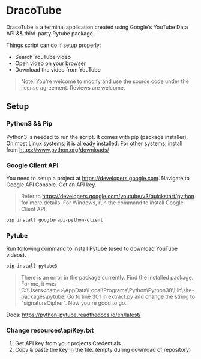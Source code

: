 # DracoTube
DracoTube is a terminal application created using Google's YouTube Data API && third-party Pytube package.

Things script can do if setup properly:
* Search YouTube video
* Open video on your browser
* Download the video from YouTube
>Note: You're welcome to modify and use the source code under the license agreement. Reviews are welcome.

## Setup

### Python3 && Pip
Python3 is needed to run the script. It comes with pip (package installer). On most Linux systems, it is already installed. For other systems, install from https://www.python.org/downloads/

### Google Client API
You need to setup a project at https://developers.google.com. Navigate to Google API Console. Get an API key.
> Refer to https://developers.google.com/youtube/v3/quickstart/python for more details.
For Windows, run the command to install Google Client API.

```bash
pip install google-api-python-client
```


### Pytube
Run following command to install Pytube (used to download YouTube videos).

```bash
pip install pytube3
```

> There is an error in the package currently. Find the installed package. For me, it was C:\Users\<name>\AppData\Local\Programs\Python\Python38\Lib\site-packages\pytube. Go to line 301 in extract.py and change the string to "signatureCipher". Now you're good to go.

Docs: https://python-pytube.readthedocs.io/en/latest/

### Change resources\apiKey.txt
1. Get API key from your projects Credentials.
2. Copy & paste the key in the file. (empty during download of repository)

